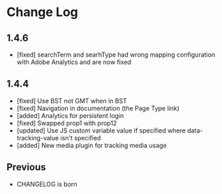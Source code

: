 # Change Log

## 1.4.6

 * [fixed] searchTerm and searhType had wrong mapping configuration with Adobe Analytics and are now fixed

## 1.4.4

 * [fixed] Use BST not GMT when in BST
 * [fixed] Navigation in documentation (the Page Type link)
 * [added] Analytics for persistent login
 * [fixed] Swapped prop1 with prop12
 * [updated] Use JS custom variable value if specified where data-tracking-value isn't specified
 * [added] New media plugin for tracking media usage

## Previous

 * CHANGELOG is born
